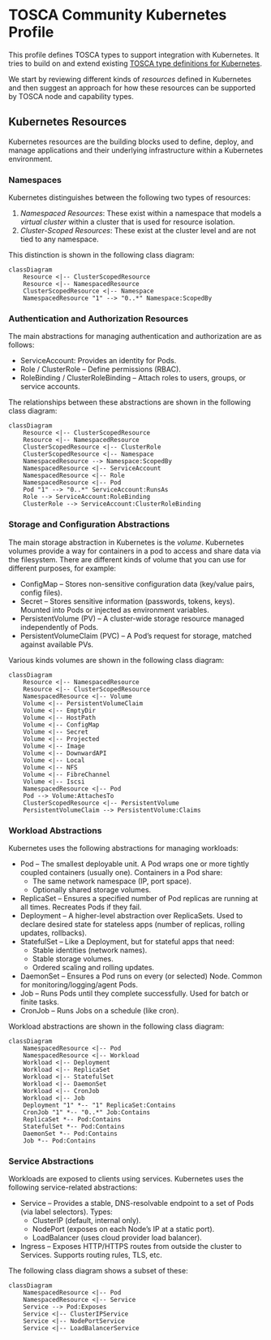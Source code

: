 # TOSCA Community Kubernetes Profile

This profile defines TOSCA types to support integration with
Kubernetes. It tries to build on and extend existing [TOSCA type
definitions for Kubernetes](inventory.md).

We start by reviewing different kinds of *resources* defined in
Kubernetes and then suggest an approach for how these resources can be
supported by TOSCA node and capability types.

## Kubernetes Resources

Kubernetes resources are the building blocks used to define, deploy,
and manage applications and their underlying infrastructure within a
Kubernetes environment.

### Namespaces
Kubernetes distinguishes between the following two types of resources:

1. *Namespaced Resources*: These exist within a namespace that models
   a *virtual cluster* within a cluster that is used for resource
   isolation.
2. *Cluster-Scoped Resources*: These exist at the cluster level and
   are not tied to any namespace.

This distinction is shown in the following class diagram:
```mermaid
classDiagram
    Resource <|-- ClusterScopedResource
    Resource <|-- NamespacedResource
    ClusterScopedResource <|-- Namespace	
    NamespacedResource "1" --> "0..*" Namespace:ScopedBy
```

### Authentication and Authorization Resources
The main abstractions for managing authentication and authorization
are as follows:

- ServiceAccount: Provides an identity for Pods.
- Role / ClusterRole – Define permissions (RBAC).
- RoleBinding / ClusterRoleBinding – Attach roles to users, groups, or
  service accounts.

The relationships between these abstractions are shown in the
following class diagram:

```mermaid
classDiagram
    Resource <|-- ClusterScopedResource
    Resource <|-- NamespacedResource
    ClusterScopedResource <|-- ClusterRole	
    ClusterScopedResource <|-- Namespace	
    NamespacedResource --> Namespace:ScopedBy
    NamespacedResource <|-- ServiceAccount
    NamespacedResource <|-- Role
    NamespacedResource <|-- Pod
    Pod "1" --> "0..*" ServiceAccount:RunsAs
    Role --> ServiceAccount:RoleBinding
    ClusterRole --> ServiceAccount:ClusterRoleBinding
```
### Storage and Configuration Abstractions

The main storage abstraction in Kubernetes is the *volume*. Kubernetes
volumes provide a way for containers in a pod to access and share data
via the filesystem. There are different kinds of volume that you can
use for different purposes, for example:
- ConfigMap – Stores non-sensitive configuration data (key/value
  pairs, config files).
- Secret – Stores sensitive information (passwords, tokens,
  keys). Mounted into Pods or injected as environment variables.
- PersistentVolume (PV) – A cluster-wide storage resource managed
  independently of Pods.
- PersistentVolumeClaim (PVC) – A Pod’s request for storage, matched
  against available PVs.

Various kinds volumes are shown in the following class diagram:
```mermaid
classDiagram
    Resource <|-- NamespacedResource
    Resource <|-- ClusterScopedResource
    NamespacedResource <|-- Volume
    Volume <|-- PersistentVolumeClaim
    Volume <|-- EmptyDir
    Volume <|-- HostPath
    Volume <|-- ConfigMap
    Volume <|-- Secret
    Volume <|-- Projected
    Volume <|-- Image
    Volume <|-- DownwardAPI
    Volume <|-- Local
    Volume <|-- NFS
    Volume <|-- FibreChannel
    Volume <|-- Iscsi
    NamespacedResource <|-- Pod
    Pod --> Volume:AttachesTo
    ClusterScopedResource <|-- PersistentVolume
    PersistentVolumeClaim --> PersistentVolume:Claims
```

### Workload Abstractions
Kubernetes uses the following abstractions for managing workloads:
- Pod – The smallest deployable unit. A Pod wraps one or more tightly
  coupled containers (usually one). Containers in a Pod share:
  - The same network namespace (IP, port space).
  - Optionally shared storage volumes.
- ReplicaSet – Ensures a specified number of Pod replicas are running
  at all times. Recreates Pods if they fail.
- Deployment – A higher-level abstraction over ReplicaSets. Used to
  declare desired state for stateless apps (number of replicas,
  rolling updates, rollbacks).
- StatefulSet – Like a Deployment, but for stateful apps that need:
  - Stable identities (network names).
  - Stable storage volumes.
  - Ordered scaling and rolling updates.
- DaemonSet – Ensures a Pod runs on every (or selected) Node. Common
  for monitoring/logging/agent Pods.
- Job – Runs Pods until they complete successfully. Used for batch or
  finite tasks.
- CronJob – Runs Jobs on a schedule (like cron).

Workload abstractions are shown in the following class diagram:
```mermaid
classDiagram
    NamespacedResource <|-- Pod
    NamespacedResource <|-- Workload
    Workload <|-- Deployment
    Workload <|-- ReplicaSet
    Workload <|-- StatefulSet
    Workload <|-- DaemonSet
    Workload <|-- CronJob
    Workload <|-- Job
    Deployment "1" *-- "1" ReplicaSet:Contains
    CronJob "1" *-- "0..*" Job:Contains
    ReplicaSet *-- Pod:Contains
    StatefulSet *-- Pod:Contains
    DaemonSet *-- Pod:Contains
    Job *-- Pod:Contains
```

### Service Abstractions
Workloads are exposed to clients using services. Kubernetes uses the
following service-related abstractions:

- Service – Provides a stable, DNS-resolvable endpoint to a set of
  Pods (via label selectors). Types:
  - ClusterIP (default, internal only).
  - NodePort (exposes on each Node’s IP at a static port).
  - LoadBalancer (uses cloud provider load balancer).
- Ingress – Exposes HTTP/HTTPS routes from outside the cluster to
  Services. Supports routing rules, TLS, etc.

The following class diagram shows a subset of these:
```mermaid
classDiagram
    NamespacedResource <|-- Pod
    NamespacedResource <|-- Service
    Service --> Pod:Exposes
    Service <|-- ClusterIPService
    Service <|-- NodePortService
    Service <|-- LoadBalancerService
```

